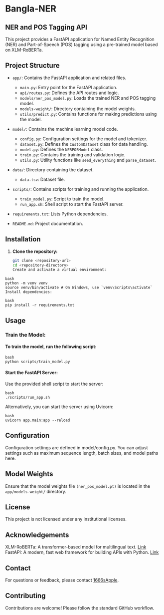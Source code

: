 # Bangla-NER

## NER and POS Tagging API

This project provides a FastAPI application for Named Entity Recognition (NER) and Part-of-Speech (POS) tagging using a pre-trained model based on XLM-RoBERTa.

## Project Structure

- `app/`: Contains the FastAPI application and related files.
  - `main.py`: Entry point for the FastAPI application.
  - `api/routes.py`: Defines the API routes and logic.
  - `models/ner_pos_model.py`: Loads the trained NER and POS tagging model.
  - `models-weight/`: Directory containing the model weights.
  - `utils/predict.py`: Contains functions for making predictions using the model.
- `model/`: Contains the machine learning model code.

  - `config.py`: Configuration settings for the model and tokenizer.
  - `dataset.py`: Defines the `CustomDataset` class for data handling.
  - `model.py`: Defines the `NERPOSModel` class.
  - `train.py`: Contains the training and validation logic.
  - `utils.py`: Utility functions like `seed_everything` and `parse_dataset`.

- `data/`: Directory containing the dataset.

  - `data.tsv`: Dataset file.

- `scripts/`: Contains scripts for training and running the application.

  - `train_model.py`: Script to train the model.
  - `run_app.sh`: Shell script to start the FastAPI server.

- `requirements.txt`: Lists Python dependencies.
- `README.md`: Project documentation.

## Installation

1. **Clone the repository:**

   ```bash
   git clone <repository-url>
   cd <repository-directory>
   Create and activate a virtual environment:
   ```

```
bash
python -m venv venv
source venv/bin/activate # On Windows, use `venv\Scripts\activate`
Install dependencies:
```

```
bash
pip install -r requirements.txt
```

## Usage

### Train the Model:

#### To train the model, run the following script:

```
bash
python scripts/train_model.py
```

#### Start the FastAPI Server:

Use the provided shell script to start the server:

```
bash
./scripts/run_app.sh
```

Alternatively, you can start the server using Uvicorn:

```
bash
uvicorn app.main:app --reload
```

## Configuration

Configuration settings are defined in model/config.py. You can adjust settings such as maximum sequence length, batch sizes, and model paths here.

## Model Weights

Ensure that the model weights file `(ner_pos_model.pt)` is located in the `app/models-weight/` directory.

## License

This project is not licensed under any institutional licenses.

## Acknowledgements

XLM-RoBERTa: A transformer-based model for multilingual text. [Link](https://huggingface.co/docs/transformers/model_doc/xlm-roberta)
FastAPI: A modern, fast web framework for building APIs with Python. [Link](https://fastapi.tiangolo.com/)

## Contact

For questions or feedback, please contact [1666sApple](https://github.com/1666sApple).

## Contributing

Contributions are welcome! Please follow the standard GitHub workflow.


